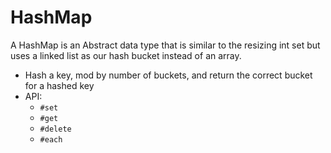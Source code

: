 # HashMap
A HashMap is an Abstract data type that is similar to the resizing int set but uses a linked list as our hash bucket instead of an array.
* Hash a key, mod by number of buckets, and return the correct bucket for a hashed key
* API: 
  * `#set`
  * `#get`
  * `#delete`
  * `#each`